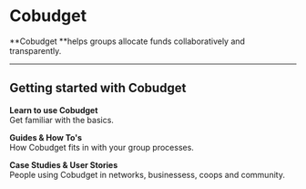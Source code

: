 # Cobudget

**Cobudget **helps groups allocate funds collaboratively and transparently.



---

## Getting started with Cobudget

**Learn to use Cobudget**  
Get familiar with the basics.

**Guides & How To's**  
How Cobudget fits in with your group processes.

**Case Studies & User Stories**  
People using Cobudget in networks, businessess, coops and community.

